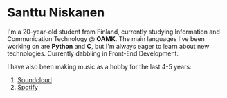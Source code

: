 # Santtu Niskanen

I'm a 20-year-old student from Finland, currently studying Information and Communication Technology @ **OAMK**. The main languages I've been working on are **Python** and **C**, but I'm always eager to learn about new technologies. Currently dabbling in Front-End Development.

I have also been making music as a hobby for the last 4-5 years:
<ol>
  <li><a href="https://soundcloud.com/smolsan">Soundcloud</a></li>
  <li><a href="(https://open.spotify.com/artist/4ZMRc9tvtA0QIFoGjbH4a1?si=z3pfzMhbQZ22Se0Gxtw6cQ)">Spotify</a></li>
</ol>
